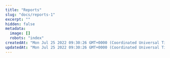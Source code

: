 ```yaml
---
title: "Reports"
slug: "docs/reports-1"
excerpt: ""
hidden: false
metadata: 
  image: []
  robots: "index"
createdAt: "Mon Jul 25 2022 09:30:26 GMT+0000 (Coordinated Universal Time)"
updatedAt: "Mon Jul 25 2022 09:30:26 GMT+0000 (Coordinated Universal Time)"
---
```

